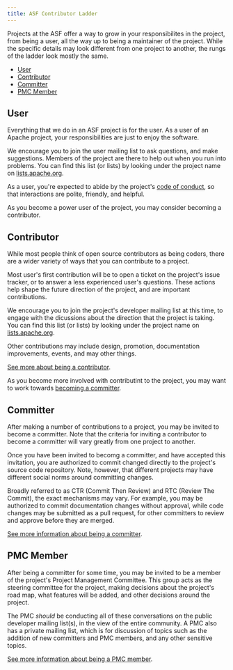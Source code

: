 ```yaml
---
title: ASF Contributor Ladder
---
```


Projects at the ASF offer a way to grow in your responsibilites in the
project, from being a user, all the way up to being a maintainer of the
project. While the specific details may look different from one project
to another, the rungs of the ladder look mostly the same.


* [User](#user)
* [Contributor](#contributor)
* [Committer](#committer)
* [PMC Member](#pmc-member)

## User

Everything that we do in an ASF project is for the user. As a user of an
Apache project, your responsibilities are just to enjoy the software.

We encourage you to join the user mailing list to ask questions, and
make suggestions. Members of the project are there to help out when you
run into problems. You can find this list (or lists) by looking under the
project name on [lists.apache.org](https://lists.apache.org).

As a user, you're expected to abide by the project's [code of
conduct](https://www.apache.org/foundation/policies/conduct), so that
interactions are polite, friendly, and helpful.

As you become a power user of the project, you may consider becoming a
contributor.

## Contributor

While most people think of open source contributors as being coders,
there are a wider variety of ways that you can contribute to a project.

Most user's first contribution will be to open a ticket on the project's
issue tracker, or to answer a less experienced user's questions. These
actions help shape the future direction of the project, and are
important contributions.

We encourage you to join the project's developer mailing list at this
time, to engage with the dicussions about the direction that the project
is taking. You can find this list (or lists) by looking under the
project name on [lists.apache.org](https://lists.apache.org).

Other contributions may include design, promotion, documentation
improvements, events, and may other things.

[See more about being a contributor](/contributors).

As you become more involved with contributint to the project, you may
want to work towards [becoming a
committer](/contribotirs/becomingacommitter).

## Committer

After making a number of contributions to a project, you may be invited
to become a committer. Note that the criteria for inviting a contributor
to become a committer will vary greatly from one project to another.

Once you have been invited to becomg a committer, and have accepted this
invitation, you are authorized to commit changed directly to the
project's source code repository. Note, however, that different projects
may have different social norms around committing changes.

Broadly referred to as CTR (Commit Then Review) and RTC (Review The
Commit), the exact mechanisms may vary. For example, you may be
authorized to commit documentation changes without approval, while code
changes may be submitted as a pull request, for other committers to
review and approve before they are merged.

[See more information about being a committer](/committers).

## PMC Member

After being a committer for some time, you may be invited to be a member
of the project's Project Management Committee. This group acts as the
steering committee for the project, making decisions about the project's
road map, what features will be added, and other decisions around the
project.

The PMC *should* be conducting all of these conversations on the public
developer mailing list(s), in the view of the entire community. A PMC
also has a private mailing list, which is for discussion of topics such
as the addition of new committers and PMC members, and any other
sensitive topics.

[See more information about being a PMC member](/pmc).


